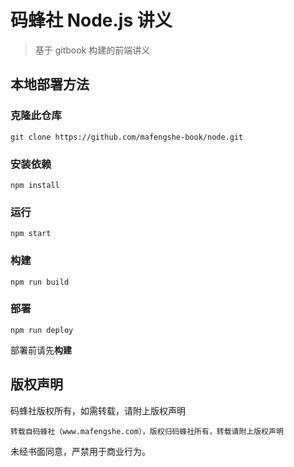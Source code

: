 # 码蜂社 Node.js 讲义

> 基于 gitbook 构建的前端讲义

## 本地部署方法

### 克隆此仓库
```
git clone https://github.com/mafengshe-book/node.git
```
### 安装依赖

```
npm install
```

### 运行

```
npm start
```

### 构建

```
npm run build
```

### 部署

```
npm run deploy
```
部署前请先**构建**

## 版权声明

码蜂社版权所有，如需转载，请附上版权声明

```
转载自码蜂社（www.mafengshe.com），版权归码蜂社所有，转载请附上版权声明
```

未经书面同意，严禁用于商业行为。